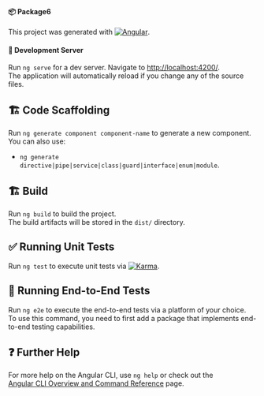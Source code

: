 #### 📦 Package6

This project was generated with [![Angular](https://img.shields.io/badge/Angular-17.3.0-red?logo=angular)](https://github.com/angular/angular-cli).

#### 🚀 Development Server

Run `ng serve` for a dev server. Navigate to [http://localhost:4200/](http://localhost:4200/).  
The application will automatically reload if you change any of the source files.

## 🏗️ Code Scaffolding

Run `ng generate component component-name` to generate a new component.  
You can also use:

- `ng generate directive|pipe|service|class|guard|interface|enum|module`.

## 🏗️ Build

Run `ng build` to build the project.  
The build artifacts will be stored in the `dist/` directory.

## ✅ Running Unit Tests

Run `ng test` to execute unit tests via [![Karma](https://img.shields.io/badge/Karma-Testing-green?logo=karma)](https://karma-runner.github.io).

## 🧪 Running End-to-End Tests

Run `ng e2e` to execute the end-to-end tests via a platform of your choice.  
To use this command, you need to first add a package that implements end-to-end testing capabilities.

## ❓ Further Help

For more help on the Angular CLI, use `ng help` or check out the  
[Angular CLI Overview and Command Reference](https://angular.io/cli) page.

